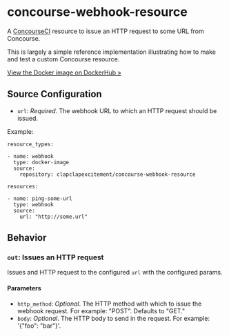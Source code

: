 # concourse-webhook-resource

A [ConcourseCI](http://concourse.ci) resource to issue an HTTP request to some URL from Concourse.

This is largely a simple reference implementation illustrating how to make and test a custom Concourse resource.

[View the Docker image on DockerHub &raquo;](https://hub.docker.com/r/clapclapexcitement/concourse-webhook-resource/)

## Source Configuration

* `url`: *Required*. The webhook URL to which an HTTP request should be issued.

Example:

```
resource_types:

- name: webhook
  type: docker-image
  source:
    repository: clapclapexcitement/concourse-webhook-resource

resources:

- name: ping-some-url
  type: webhook
  source:
    url: "http://some.url"
```

## Behavior

### `out`: Issues an HTTP request

Issues and HTTP request to the configured `url` with the configured params.

#### Parameters

* `http_method`: *Optional*. The HTTP method with which to issue the webhook request. For example: "POST". Defaults to "GET."
* `body`: *Optional*. The HTTP body to send in the request. For example: '{"foo": "bar"}'.
